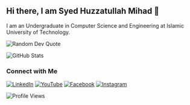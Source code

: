## Hi there, I am Syed Huzzatullah Mihad 👋
I am an Undergraduate in Computer Science and Engineering at Islamic University of Technology.

![Random Dev Quote](https://quotes-github-readme.vercel.app/api?type=horizontal)

![GitHub Stats](https://github-readme-stats.vercel.app/api?username=mihadcse&show_icons=true&theme=radical)

### Connect with Me

[![LinkedIn](https://img.shields.io/badge/LinkedIn-Profile-blue)](https://www.linkedin.com/in/mihadcse/)
[![YouTube](https://img.shields.io/badge/YouTube-Channel-red)](www.youtube.com/@SyedHuzzatullahMihad)
[![Facebook](https://img.shields.io/badge/Facebook-Profile-blue)](https://www.facebook.com/syedhuzzatullah.mihad)
[![Instagram](https://img.shields.io/badge/Instagram-Profile-purple)](https://www.instagram.com/sh_mihad/)

![Profile Views](https://komarev.com/ghpvc/?username=mihadcse&color=blue)



<!--
**mihadcse/mihadcse** is a ✨ _special_ ✨ repository because its `README.md` (this file) appears on your GitHub profile.

Here are some ideas to get you started:

- 🔭 I’m currently working on ...
- 🌱 I’m currently learning ...
- 👯 I’m looking to collaborate on ...
- 🤔 I’m looking for help with ...
- 💬 Ask me about ...
- 📫 How to reach me: ...
- 😄 Pronouns: ...
- ⚡ Fun fact: ...
-->
